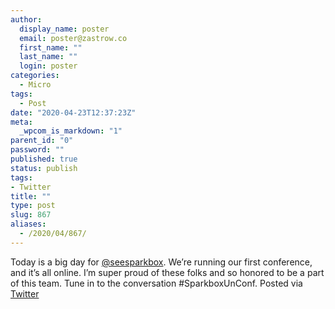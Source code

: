 ```yaml
---
author:
  display_name: poster
  email: poster@zastrow.co
  first_name: ""
  last_name: ""
  login: poster
categories:
  - Micro
tags:
  - Post
date: "2020-04-23T12:37:23Z"
meta:
  _wpcom_is_markdown: "1"
parent_id: "0"
password: ""
published: true
status: publish
tags:
- Twitter
title: ""
type: post
slug: 867
aliases:
  - /2020/04/867/
---
```

<p>Today is a big day for <a href="https://micro.blog/seesparkbox">@seesparkbox</a>. We’re running our first conference, and it’s all online. I’m super proud of these folks and so honored to be a part of this team. Tune in to the conversation #SparkboxUnConf. Posted via <a href="http://twitter.com/zastrow/status/1253361805004587008">Twitter</a></p>
